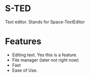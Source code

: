 # S-TED
Text editor.
Stands for Space-TextEditor

# Features
- Editing text. Yes this is a feature.
- File manager (later not right now)
- Fast
- Ease of Use.
